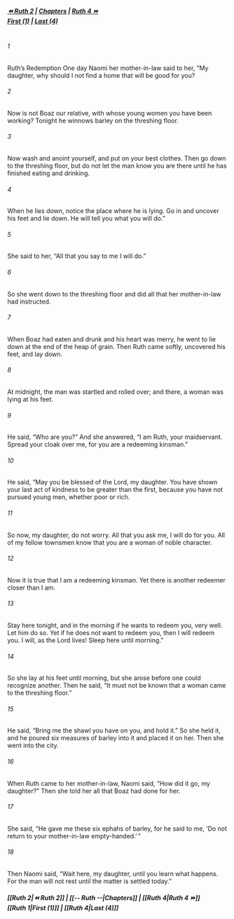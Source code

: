 
##### **[⏪ Ruth 2](Ruth%202.md) | [Chapters](--%20Ruth%20--.md) | [Ruth 4 ⏩](Ruth%204.md)**<br>**[First (1)](Ruth%201.md) | [Last (4)](Ruth%204.md)**<br><br>
###### 1
Ruth’s Redemption One day Naomi her mother-in-law said to her, “My daughter, why should I not find a home that will be good for you?
###### 2
Now is not Boaz our relative, with whose young women you have been working? Tonight he winnows barley on the threshing floor.
###### 3
Now wash and anoint yourself, and put on your best clothes. Then go down to the threshing floor, but do not let the man know you are there until he has finished eating and drinking.
###### 4
When he lies down, notice the place where he is lying. Go in and uncover his feet and lie down. He will tell you what you will do.”
###### 5
She said to her, “All that you say to me I will do.”
###### 6
So she went down to the threshing floor and did all that her mother-in-law had instructed.
###### 7
When Boaz had eaten and drunk and his heart was merry, he went to lie down at the end of the heap of grain. Then Ruth came softly, uncovered his feet, and lay down.
###### 8
At midnight, the man was startled and rolled over; and there, a woman was lying at his feet.
###### 9
He said, “Who are you?” And she answered, “I am Ruth, your maidservant. Spread your cloak over me, for you are a redeeming kinsman.”
###### 10
He said, “May you be blessed of the Lord, my daughter. You have shown your last act of kindness to be greater than the first, because you have not pursued young men, whether poor or rich.
###### 11
So now, my daughter, do not worry. All that you ask me, I will do for you. All of my fellow townsmen know that you are a woman of noble character.
###### 12
Now it is true that I am a redeeming kinsman. Yet there is another redeemer closer than I am.
###### 13
Stay here tonight, and in the morning if he wants to redeem you, very well. Let him do so. Yet if he does not want to redeem you, then I will redeem you. I will, as the Lord lives! Sleep here until morning.”
###### 14
So she lay at his feet until morning, but she arose before one could recognize another. Then he said, “It must not be known that a woman came to the threshing floor.”
###### 15
He said, “Bring me the shawl you have on you, and hold it.” So she held it, and he poured six measures of barley into it and placed it on her. Then she went into the city.
###### 16
When Ruth came to her mother-in-law, Naomi said, “How did it go, my daughter?” Then she told her all that Boaz had done for her.
###### 17
She said, “He gave me these six ephahs of barley, for he said to me, ‘Do not return to your mother-in-law empty-handed.’ ”
###### 18
Then Naomi said, “Wait here, my daughter, until you learn what happens. For the man will not rest until the matter is settled today.”
##### **[[Ruth 2|⏪ Ruth 2]] | [[-- Ruth --|Chapters]] | [[Ruth 4|Ruth 4 ⏩]]**<br>**[[Ruth 1|First (1)]] | [[Ruth 4|Last (4)]]**
